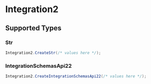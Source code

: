 # Integration2


## Supported Types

### Str

```csharp
Integration2.CreateStr(/* values here */);
```

### IntegrationSchemasApi22

```csharp
Integration2.CreateIntegrationSchemasApi22(/* values here */);
```
